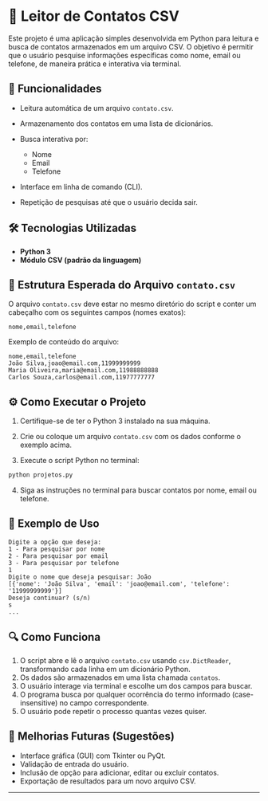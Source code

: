 # 📇 Leitor de Contatos CSV

Este projeto é uma aplicação simples desenvolvida em Python para leitura e busca de contatos armazenados em um arquivo CSV. O objetivo é permitir que o usuário pesquise informações específicas como nome, email ou telefone, de maneira prática e interativa via terminal.

## 🚀 Funcionalidades

* Leitura automática de um arquivo `contato.csv`.
* Armazenamento dos contatos em uma lista de dicionários.
* Busca interativa por:

  * Nome
  * Email
  * Telefone
* Interface em linha de comando (CLI).
* Repetição de pesquisas até que o usuário decida sair.

## 🛠️ Tecnologias Utilizadas

* **Python 3**
* **Módulo CSV (padrão da linguagem)**

## 📂 Estrutura Esperada do Arquivo `contato.csv`

O arquivo `contato.csv` deve estar no mesmo diretório do script e conter um cabeçalho com os seguintes campos (nomes exatos):

```
nome,email,telefone
```

Exemplo de conteúdo do arquivo:

```csv
nome,email,telefone
João Silva,joao@email.com,11999999999
Maria Oliveira,maria@email.com,11988888888
Carlos Souza,carlos@email.com,11977777777
```

## ⚙️ Como Executar o Projeto

1. Certifique-se de ter o Python 3 instalado na sua máquina.

2. Crie ou coloque um arquivo `contato.csv` com os dados conforme o exemplo acima.

3. Execute o script Python no terminal:

```bash
python projetos.py
```

4. Siga as instruções no terminal para buscar contatos por nome, email ou telefone.

## 📌 Exemplo de Uso

```
Digite a opção que deseja: 
1 - Para pesquisar por nome
2 - Para pesquisar por email
3 - Para pesquisar por telefone
1
Digite o nome que deseja pesquisar: João
[{'nome': 'João Silva', 'email': 'joao@email.com', 'telefone': '11999999999'}]
Deseja continuar? (s/n)
s
...
```

## 🔍 Como Funciona

1. O script abre e lê o arquivo `contato.csv` usando `csv.DictReader`, transformando cada linha em um dicionário Python.
2. Os dados são armazenados em uma lista chamada `contatos`.
3. O usuário interage via terminal e escolhe um dos campos para buscar.
4. O programa busca por qualquer ocorrência do termo informado (case-insensitive) no campo correspondente.
5. O usuário pode repetir o processo quantas vezes quiser.

## 🧠 Melhorias Futuras (Sugestões)

* Interface gráfica (GUI) com Tkinter ou PyQt.
* Validação de entrada do usuário.
* Inclusão de opção para adicionar, editar ou excluir contatos.
* Exportação de resultados para um novo arquivo CSV.

---

